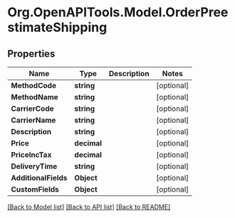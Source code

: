# Org.OpenAPITools.Model.OrderPreestimateShipping

## Properties

Name | Type | Description | Notes
------------ | ------------- | ------------- | -------------
**MethodCode** | **string** |  | [optional] 
**MethodName** | **string** |  | [optional] 
**CarrierCode** | **string** |  | [optional] 
**CarrierName** | **string** |  | [optional] 
**Description** | **string** |  | [optional] 
**Price** | **decimal** |  | [optional] 
**PriceIncTax** | **decimal** |  | [optional] 
**DeliveryTime** | **string** |  | [optional] 
**AdditionalFields** | **Object** |  | [optional] 
**CustomFields** | **Object** |  | [optional] 

[[Back to Model list]](../README.md#documentation-for-models) [[Back to API list]](../README.md#documentation-for-api-endpoints) [[Back to README]](../README.md)

